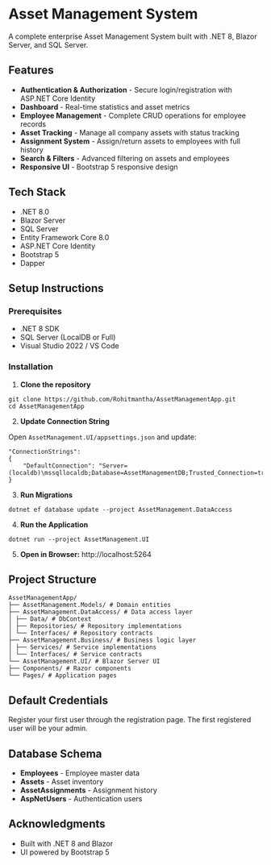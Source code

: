 # Asset Management System

A complete enterprise Asset Management System built with .NET 8, Blazor Server, and SQL Server.

## Features

- **Authentication & Authorization** - Secure login/registration with ASP.NET Core Identity
- **Dashboard** - Real-time statistics and asset metrics
- **Employee Management** - Complete CRUD operations for employee records
- **Asset Tracking** - Manage all company assets with status tracking
- **Assignment System** - Assign/return assets to employees with full history
- **Search & Filters** - Advanced filtering on assets and employees
- **Responsive UI** - Bootstrap 5 responsive design


## Tech Stack

- .NET 8.0
- Blazor Server
- SQL Server
- Entity Framework Core 8.0
- ASP.NET Core Identity
- Bootstrap 5
- Dapper

## Setup Instructions

### Prerequisites
- .NET 8 SDK
- SQL Server (LocalDB or Full)
- Visual Studio 2022 / VS Code

### Installation

1. **Clone the repository**

``` 
git clone https://github.com/Rohitmantha/AssetManagementApp.git
cd AssetManagementApp
```

2. **Update Connection String**

Open `AssetManagement.UI/appsettings.json` and update:
```
"ConnectionStrings": 
{
    "DefaultConnection": "Server=(localdb)\mssqllocaldb;Database=AssetManagementDB;Trusted_Connection=true;MultipleActiveResultSets=true"
}
```

3. **Run Migrations**
```
dotnet ef database update --project AssetManagement.DataAccess
```

4. **Run the Application**
```
dotnet run --project AssetManagement.UI
```

5. **Open in Browser:**
http://localhost:5264

## Project Structure
```
AssetManagementApp/
├── AssetManagement.Models/ # Domain entities
├── AssetManagement.DataAccess/ # Data access layer
│ ├── Data/ # DbContext
│ ├── Repositories/ # Repository implementations
│ └── Interfaces/ # Repository contracts
├── AssetManagement.Business/ # Business logic layer
│ ├── Services/ # Service implementations
│ └── Interfaces/ # Service contracts
└── AssetManagement.UI/ # Blazor Server UI
├── Components/ # Razor components
└── Pages/ # Application pages
```
## Default Credentials

Register your first user through the registration page. The first registered user will be your admin.

## Database Schema

- **Employees** - Employee master data
- **Assets** - Asset inventory
- **AssetAssignments** - Assignment history
- **AspNetUsers** - Authentication users



## Acknowledgments

- Built with .NET 8 and Blazor
- UI powered by Bootstrap 5
